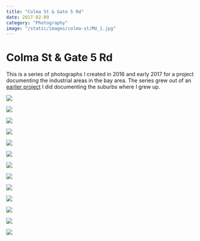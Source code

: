```yaml
---
title: "Colma St & Gate 5 Rd"
date: 2017-02-09
category: "Photography"
image: "/static/images/colma-st/MU_1.jpg"
---
```


# Colma St & Gate 5 Rd

This is a series of photographs I created in 2016 and early 2017 for a project documenting the industrial areas in the bay area. The series grew out of an [earlier project](/project/sleepy-hollow) I did documenting the suburbs where I grew up.

![](/static/images/colma-st/MU_1.jpg)

![](/static/images/colma-st/MU_2.jpg)

![](/static/images/colma-st/MU_3.jpg)

![](/static/images/colma-st/MU_5.jpg)

![](/static/images/colma-st/MU_6.jpg)

![](/static/images/colma-st/MU_10.jpg)

![](/static/images/colma-st/MU_11.jpg)

![](/static/images/colma-st/MU_12.jpg)

![](/static/images/colma-st/MU_14.jpg)

![](/static/images/colma-st/MU_15.jpg)

![](/static/images/colma-st/MU_17.jpg)

![](/static/images/colma-st/MU_18.jpg)

![](/static/images/colma-st/MU_21.jpg)
